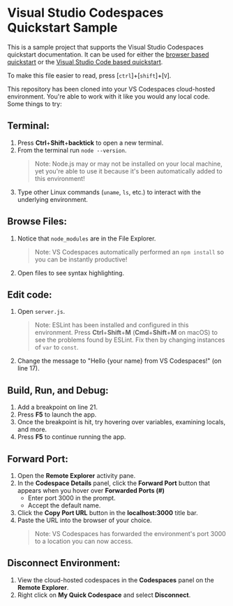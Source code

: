 # Visual Studio Codespaces Quickstart Sample

This is a sample project that supports the Visual Studio Codespaces quickstart
documentation. It can be used for either the
[browser based quickstart](https://docs.microsoft.com/visualstudio/codespaces/quickstarts/browser)
or the
[Visual Studio Code based quickstart](https://aka.ms/vso-docs/quickstart/vscode).

To make this file easier to read, press [`ctrl`]+[`shift`]+[`V`].

This repository has been cloned into your VS Codespaces cloud-hosted
environment. You're able to work with it like you would any local code. Some
things to try:

## Terminal:

1. Press **Ctrl**+**Shift**+**backtick** to open a new terminal.
2. From the terminal run `node --version`.
    > Note: Node.js may or may not be installed on your local machine, yet
    > you're able to use it because it's been automatically added to this
    > environment!
3. Type other Linux commands (`uname`, `ls`, etc.) to interact with the
   underlying environment.

## Browse Files:

1. Notice that `node_modules` are in the File Explorer.
    > Note: VS Codespaces automatically performed an `npm install` so you can be
    > instantly productive!
2. Open files to see syntax highlighting.

## Edit code:

1. Open `server.js`.
    > Note: ESLint has been installed and configured in this environment. Press
    > **Ctrl**+**Shift**+**M** (**Cmd**+**Shift**+**M** on macOS) to see the
    > problems found by ESLint. Fix then by changing instances of `var` to
    > `const`.
2. Change the message to "Hello {your name} from VS Codespaces!" (on line 17).

## Build, Run, and Debug:

1. Add a breakpoint on line 21.
2. Press **F5** to launch the app.
3. Once the breakpoint is hit, try hovering over variables, examining locals,
   and more.
4. Press **F5** to continue running the app.

## Forward Port:

1. Open the **Remote Explorer** activity pane.
2. In the **Codespace Details** panel, click the **Forward Port** button that
   appears when you hover over **Forwarded Ports (#)**
    - Enter port 3000 in the prompt.
    - Accept the default name.
3. Click the **Copy Port URL** button in the **localhost:3000** title bar.
4. Paste the URL into the browser of your choice.
    > Note: VS Codespaces has forwarded the environment's port 3000 to a
    > location you can now access.

## Disconnect Environment:

1. View the cloud-hosted codespaces in the **Codespaces** panel on the **Remote
   Explorer**.
2. Right click on **My Quick Codespace** and select **Disconnect**.
